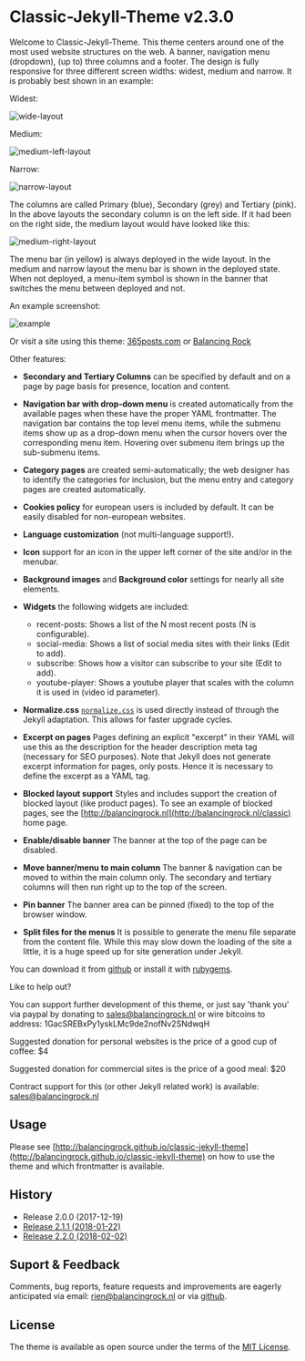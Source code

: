 # Classic-Jekyll-Theme v2.3.0

Welcome to Classic-Jekyll-Theme. This theme centers around one of the most used website structures on the web. A banner, navigation menu (dropdown), (up to) three columns and a footer. The design is fully responsive for three different screen widths: widest, medium and narrow. It is probably best shown in an example:

Widest:

![wide-layout](http://balancingrock.nl/assets/img/classic-jekyll-theme-wide.png)

Medium:

![medium-left-layout](http://balancingrock.nl/assets/img/classic-jekyll-theme-medium-left.png)

Narrow:

![narrow-layout](http://balancingrock.nl/assets/img/classic-jekyll-theme-narrow.png)

The columns are called Primary (blue), Secondary (grey) and Tertiary (pink). In the above layouts the secondary column is on the left side. If it had been on the right side, the medium layout would have looked like this:

![medium-right-layout](http://balancingrock.nl/assets/img/classic-jekyll-theme-medium-right.png)

The menu bar (in yellow) is always deployed in the wide layout. In the medium and narrow layout the menu bar is shown in the deployed state. When not deployed, a menu-item symbol is shown in the banner that switches the menu between deployed and not.

An example screenshot:

![example](http://balancingrock.nl/assets/img/classic-jekyll-theme-screenshot-half.png)

Or visit a site using this theme: [365posts.com](http://www.365posts.com) or [Balancing Rock](http://www.balancingrock.nl)

Other features:

- __Secondary and Tertiary Columns__ can be specified by default and on a page by page basis for presence, location and content.

- __Navigation bar with drop-down menu__ is created automatically from the available pages when these have the proper YAML frontmatter. The navigation bar contains the top level menu items, while the submenu items show up as a drop-down menu when the cursor hovers over the corresponding menu item. Hovering over submenu item brings up the sub-submenu items.

- __Category pages__ are created semi-automatically; the web designer has to identify the categories for inclusion, but the menu entry and category pages are created automatically.

- __Cookies policy__ for european users is included by default. It can be easily disabled for non-european websites.

- __Language customization__ (not multi-language support!).

- __Icon__ support for an icon in the upper left corner of the site and/or in the menubar.

- __Background images__ and __Background color__ settings for nearly all site elements.

- __Widgets__ the following widgets are included:
	- recent-posts: Shows a list of the N most recent posts (N is configurable).
	- social-media: Shows a list of social media sites with their links (Edit to add).
	- subscribe: Shows how a visitor can subscribe to your site (Edit to add).
	- youtube-player: Shows a youtube player that scales with the column it is used in (video id parameter).

- __Normalize.css__ [`normalize.css`](https://necolas.github.io/normalize.css/) is used directly instead of through the Jekyll adaptation. This allows for faster upgrade cycles.

- __Excerpt on pages__ Pages defining an explicit "excerpt" in their YAML will use this as the description for the header description meta tag (necessary for SEO purposes). Note that Jekyll does not generate excerpt information for pages, only posts. Hence it is necessary to define the excerpt as a YAML tag.

- __Blocked layout support__ Styles and includes support the creation of blocked layout (like product pages). To see an example of blocked pages, see the [http://balancingrock.nl](http://balancingrock.nl/classic) home page.

- __Enable/disable banner__ The banner at the top of the page can be disabled.

- __Move banner/menu to main column__ The banner & navigation can be moved to within the main column only. The secondary and tertiary columns will then run right up to the top of the screen.

- __Pin banner__ The banner area can be pinned (fixed) to the top of the browser window.

- __Split files for the menus__ It is possible to generate the menu file separate from the content file. While this may slow down the loading of the site a little, it is a huge speed up for site generation under Jekyll.

You can download it from [github](https://github.com/Balancingrock/classic-jekyll-theme) or install it with [rubygems](https://rubygems.org/gems/classic-jekyll-theme).

Like to help out?

You can support further development of this theme, or just say 'thank you' via paypal by donating to sales@balancingrock.nl or wire bitcoins to address: 1GacSREBxPy1yskLMc9de2nofNv2SNdwqH

Suggested donation for personal websites is the price of a good cup of coffee: $4

Suggested donation for commercial sites is the price of a good meal: $20

Contract support for this (or other Jekyll related work) is available: sales@balancingrock.nl

## Usage

Please see [http://balancingrock.github.io/classic-jekyll-theme](http://balancingrock.github.io/classic-jekyll-theme) on how to use the theme and which frontmatter is available.

## History

- Release 2.0.0 (2017-12-19)
- [Release 2.1.1 (2018-01-22)](http://balancingrock.github.io/classic-jekyll-theme/classic/2017/12/22/bugfix-2-1.html)
- [Release 2.2.0 (2018-02-02)](http://balancingrock.github.io/classic-jekyll-theme/classic/2017/12/22/release-2-2-0.html)

## Suport & Feedback

Comments, bug reports, feature requests and improvements are eagerly anticipated via email: rien@balancingrock.nl or via [github](http://balancingrock.github.io/classic-jekyll-theme).

## License

The theme is available as open source under the terms of the [MIT License](http://opensource.org/licenses/MIT).

